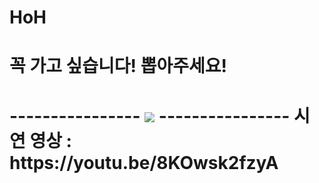 # HoH
<h1> 꼭 가고 싶습니다! 뽑아주세요! <h1>
----------------
<img src="https://user-images.githubusercontent.com/68089565/99201759-e9510480-27ef-11eb-8f90-114dca3e752e.PNG">
----------------
  시연 영상 : https://youtu.be/8KOwsk2fzyA
